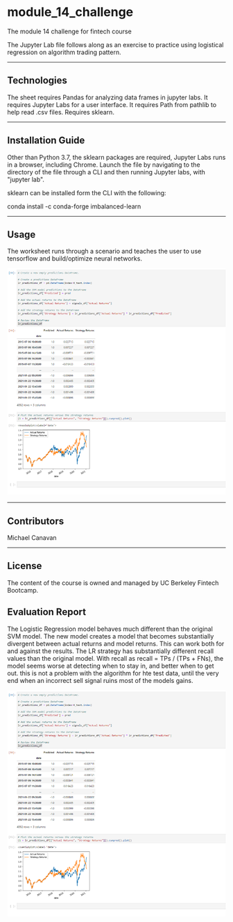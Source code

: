 # module_14_challenge

The module 14 challenge for fintech course

The Jupyter Lab file follows along as an exercise to practice using logistical regression on algorithm trading pattern.

---

## Technologies

The sheet requires Pandas for analyzing data frames in jupyter labs.
It requires Jupyter Labs for a user interface.
It requires Path from pathlib to help read .csv files.
Requires sklearn.

---

## Installation Guide

Other than Python 3.7, the sklearn packages are required, Jupyter Labs runs in a browser, including Chrome.  Launch the file by navigating to the directory of the file through a CLI and then running Jupyter labs, with "jupyter lab".

sklearn can be installed form the CLI with the following:

conda install -c conda-forge imbalanced-learn

---

## Usage

The worksheet runs through a scenario and teaches the user to use tensorflow and build/optimize neural networks.

![Image of jupyter lab](jupyter_image.PNG)

---

## Contributors

Michael Canavan

---

## License

The content of the course is owned and managed by UC Berkeley Fintech Bootcamp.


## Evaluation Report

The Logistic Regression model behaves much different than the original SVM model.  The new model creates a model that becomes substantially divergent between actual returns and model returns.  This can work both for and against the results.  The LR strategy has substantially different recall values than the original model.  With recall as recall = TPs / (TPs + FNs), the model seems worse at detecting when to stay in, and better when to get out.  this is not a problem with the algorithm for hte test data, until the very end when an incorrect sell signal ruins most of the models gains.

![Image of jupyter lab](jupyter_image.PNG)